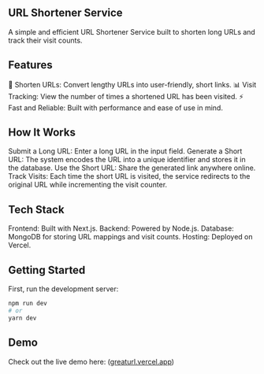 

## URL Shortener Service
A simple and efficient URL Shortener Service built to shorten long URLs and track their visit counts. 

## Features
🔗 Shorten URLs: Convert lengthy URLs into user-friendly, short links.
📊 Visit Tracking: View the number of times a shortened URL has been visited.
⚡ Fast and Reliable: Built with performance and ease of use in mind.

## How It Works
Submit a Long URL: Enter a long URL in the input field.
Generate a Short URL: The system encodes the URL into a unique identifier and stores it in the database.
Use the Short URL: Share the generated link anywhere online.
Track Visits: Each time the short URL is visited, the service redirects to the original URL while incrementing the visit counter.
## Tech Stack
Frontend: Built with Next.js.
Backend: Powered by Node.js.
Database: MongoDB for storing URL mappings and visit counts.
Hosting: Deployed on Vercel.

## Getting Started
First, run the development server:
```bash
npm run dev
# or
yarn dev
```


## Demo
Check out the live demo here: ([greaturl.vercel.app](https://greaturl.vercel.app/))


